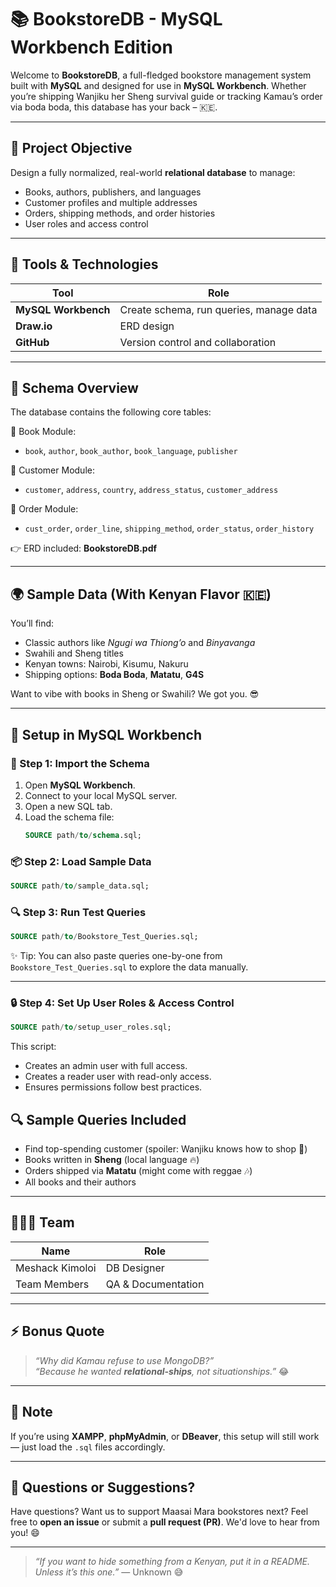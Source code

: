 # 📚 BookstoreDB - MySQL Workbench Edition

Welcome to **BookstoreDB**, a full-fledged bookstore management system built with **MySQL** and designed for use in **MySQL Workbench**. Whether you’re shipping Wanjiku her Sheng survival guide or tracking Kamau’s order via boda boda, this database has your back – 🇰🇪.

---

## 🎯 Project Objective

Design a fully normalized, real-world **relational database** to manage:
- Books, authors, publishers, and languages
- Customer profiles and multiple addresses
- Orders, shipping methods, and order histories
- User roles and access control

---

## 🧰 Tools & Technologies

| Tool              | Role                                      |
|-------------------|-------------------------------------------|
| **MySQL Workbench** | Create schema, run queries, manage data   |
| **Draw.io**        | ERD design                                |
| **GitHub**         | Version control and collaboration         |

---

## 🧱 Schema Overview

The database contains the following core tables:

📘 Book Module:
- `book`, `author`, `book_author`, `book_language`, `publisher`

👤 Customer Module:
- `customer`, `address`, `country`, `address_status`, `customer_address`

🛒 Order Module:
- `cust_order`, `order_line`, `shipping_method`, `order_status`, `order_history`

👉 ERD included: **BookstoreDB.pdf**

---

## 🌍 Sample Data (With Kenyan Flavor 🇰🇪)

You’ll find:
- Classic authors like *Ngugi wa Thiong’o* and *Binyavanga*
- Swahili and Sheng titles
- Kenyan towns: Nairobi, Kisumu, Nakuru
- Shipping options: **Boda Boda**, **Matatu**, **G4S**

Want to vibe with books in Sheng or Swahili? We got you. 😎

---

## 🧲 Setup in MySQL Workbench

### 📅 Step 1: Import the Schema

1. Open **MySQL Workbench**.
2. Connect to your local MySQL server.
3. Open a new SQL tab.
4. Load the schema file:
   ```sql
   SOURCE path/to/schema.sql;
   ```

### 📦 Step 2: Load Sample Data
```sql
SOURCE path/to/sample_data.sql;
```

### 🔍 Step 3: Run Test Queries
```sql
SOURCE path/to/Bookstore_Test_Queries.sql;
```

✨ Tip: You can also paste queries one-by-one from `Bookstore_Test_Queries.sql` to explore the data manually.

---
### 🔒 Step 4: Set Up User Roles & Access Control

```sql
SOURCE path/to/setup_user_roles.sql;
```

This script:

- Creates an admin user with full access.
- Creates a reader user with read-only access.
- Ensures permissions follow best practices.

## 🔍 Sample Queries Included

- Find top-spending customer (spoiler: Wanjiku knows how to shop 💼)
- Books written in **Sheng** (local language 🔥)
- Orders shipped via **Matatu** (might come with reggae 🎶)
- All books and their authors

---

## 👨🏽‍💻 Team

| Name              | Role                  |
|-------------------|-----------------------|
| Meshack Kimoloi   | DB Designer  |
| Team Members      | QA & Documentation    |

---


## ⚡ Bonus Quote

> *“Why did Kamau refuse to use MongoDB?”*  
> *“Because he wanted **relational-ships**, not situationships.”* 😂

---

## 📌 Note

If you’re using **XAMPP**, **phpMyAdmin**, or **DBeaver**, this setup will still work — just load the `.sql` files accordingly.

---

## 💬 Questions or Suggestions?

Have questions? Want us to support Maasai Mara bookstores next? Feel free to **open an issue** or submit a **pull request (PR)**. We'd love to hear from you! 😄

---

> *“If you want to hide something from a Kenyan, put it in a README. Unless it’s this one.”* — Unknown 😅